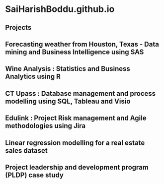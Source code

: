 # SaiHarishBoddu.github.io

## Projects
## Forecasting weather from Houston, Texas - Data mining and Business Intelligence using SAS
## Wine Analysis : Statistics and Business Analytics using R
## CT Upass : Database management and process modelling using SQL, Tableau and Visio
## Edulink : Project Risk management and Agile methodologies using Jira
## Linear regression modelling for a real estate sales dataset
## Project leadership and development program (PLDP) case study 
